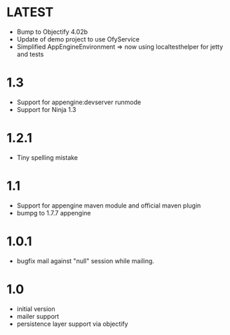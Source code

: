 LATEST
======

 * Bump to Objectify 4.02b
 * Update of demo project to use OfyService
 * Simplified AppEngineEnvironment => now using localtesthelper for jetty and tests

1.3
===

- Support for appengine:devserver runmode
- Support for Ninja 1.3


1.2.1
===

- Tiny spelling mistake

1.1
===

- Support for appengine maven module and official maven plugin
- bumpg to 1.7.7 appengine


1.0.1
=====

- bugfix mail against "null" session while mailing.


1.0
===

- initial version
- mailer support
- persistence layer support via objectify